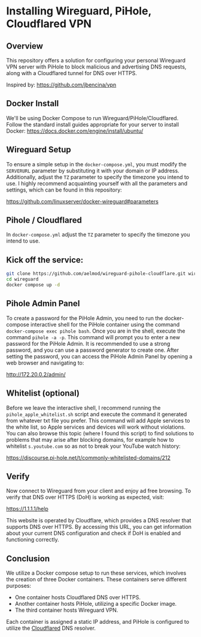# Installing Wireguard, PiHole, Cloudflared VPN

## Overview
This repository offers a solution for configuring your personal Wireguard VPN server with PiHole to block malicious and advertising DNS requests, along with a Cloudflared tunnel for DNS over HTTPS.

Inspired by: https://github.com/jbencina/vpn

## Docker Install
We'll be using Docker Compose to run Wireguard/PiHole/Cloudflared. 
Follow the standard install guides appropriate for your server to install Docker: 
https://docs.docker.com/engine/install/ubuntu/

## Wireguard Setup
To ensure a simple setup in the `docker-compose.yml`, you must modify the `SERVERURL` parameter by substituting it with your domain or IP address. Additionally, adjust the `TZ` parameter to specify the timezone you intend to use. 
I highly recommend acquainting yourself with all the parameters and settings, which can be found in this repository:

https://github.com/linuxserver/docker-wireguard#parameters

## Pihole / Cloudflared
In `docker-compose.yml` adjust the `TZ` parameter to specify the timezone you intend to use.

## Kick off the service:
```bash
git clone https://github.com/aelmod/wireguard-pihole-cloudflare.git wireguard
cd wireguard
docker compose up -d
```

## Pihole Admin Panel
To create a password for the PiHole Admin, you need to run the docker-compose interactive shell for the PiHole container using the command `docker-compose exec pihole bash`.
Once you are in the shell, execute the command `pihole -a -p`. This command will prompt you to enter a new password for the PiHole Admin.
It is recommended to use a strong password, and you can use a password generator to create one.
After setting the password, you can access the PiHole Admin Panel by opening a web browser and navigating to:

http://172.20.0.2/admin/ 

## Whitelist (optional)
Before we leave the interactive shell, I recommend running the `pihole_apple_whitelist.sh` script and execute the command it generated from whatever txt file you prefer.
This command will add Apple services to the white list, so Apple services and devices will work without violations.
You can also browse this topic (where I found this script) to find solutions to problems that may arise after blocking domains, for example how to whitelist `s.youtube.com` so as not to break your YouTube watch history:

https://discourse.pi-hole.net/t/commonly-whitelisted-domains/212

## Verify
Now connect to Wireguard from your client and enjoy ad free browsing. To verify that DNS over HTTPS (DoH) is working as expected, visit:

https://1.1.1.1/help

This website is operated by Cloudflare, which provides a DNS resolver that supports DNS over HTTPS. By accessing this URL, you can get information about your current DNS configuration and check if DoH is enabled and functioning correctly.

## Conclusion
We utilize a Docker compose setup to run these services, which involves the creation of three Docker containers.
These containers serve different purposes:

 - One container hosts Cloudflared DNS over HTTPS.
 - Another container hosts PiHole, utilizing a specific Docker image.
 - The third container hosts Wireguard VPN.

Each container is assigned a static IP address, and PiHole is configured to utilize the [Cloudflared] DNS resolver.

[Cloudflared]: <https://github.com/cloudflare/cloudflared>

